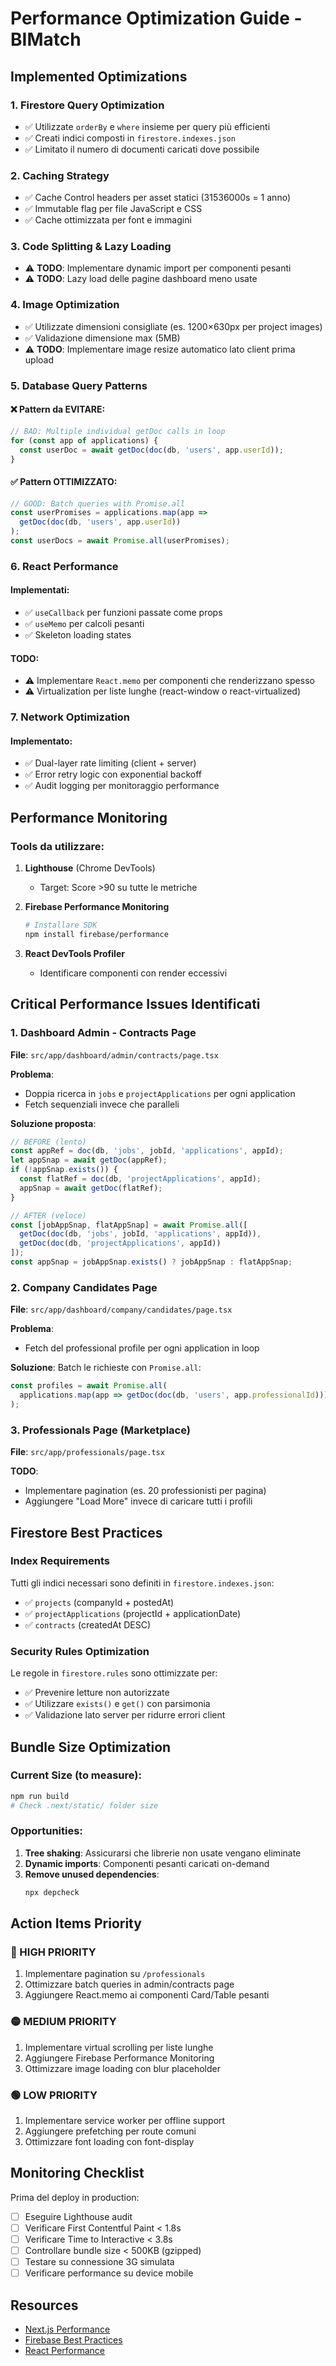 # Performance Optimization Guide - BIMatch

## Implemented Optimizations

### 1. **Firestore Query Optimization**
- ✅ Utilizzate `orderBy` e `where` insieme per query più efficienti
- ✅ Creati indici composti in `firestore.indexes.json`
- ✅ Limitato il numero di documenti caricati dove possibile

### 2. **Caching Strategy**
- ✅ Cache Control headers per asset statici (31536000s = 1 anno)
- ✅ Immutable flag per file JavaScript e CSS
- ✅ Cache ottimizzata per font e immagini

### 3. **Code Splitting & Lazy Loading**
- ⚠️ **TODO**: Implementare dynamic import per componenti pesanti
- ⚠️ **TODO**: Lazy load delle pagine dashboard meno usate

### 4. **Image Optimization**
- ✅ Utilizzate dimensioni consigliate (es. 1200×630px per project images)
- ✅ Validazione dimensione max (5MB)
- ⚠️ **TODO**: Implementare image resize automatico lato client prima upload

### 5. **Database Query Patterns**

#### ❌ Pattern da EVITARE:
```typescript
// BAD: Multiple individual getDoc calls in loop
for (const app of applications) {
  const userDoc = await getDoc(doc(db, 'users', app.userId));
}
```

#### ✅ Pattern OTTIMIZZATO:
```typescript
// GOOD: Batch queries with Promise.all
const userPromises = applications.map(app => 
  getDoc(doc(db, 'users', app.userId))
);
const userDocs = await Promise.all(userPromises);
```

### 6. **React Performance**

#### Implementati:
- ✅ `useCallback` per funzioni passate come props
- ✅ `useMemo` per calcoli pesanti
- ✅ Skeleton loading states

#### TODO:
- ⚠️ Implementare `React.memo` per componenti che renderizzano spesso
- ⚠️ Virtualization per liste lunghe (react-window o react-virtualized)

### 7. **Network Optimization**

#### Implementato:
- ✅ Dual-layer rate limiting (client + server)
- ✅ Error retry logic con exponential backoff
- ✅ Audit logging per monitoraggio performance

## Performance Monitoring

### Tools da utilizzare:
1. **Lighthouse** (Chrome DevTools)
   - Target: Score >90 su tutte le metriche
   
2. **Firebase Performance Monitoring**
   ```bash
   # Installare SDK
   npm install firebase/performance
   ```

3. **React DevTools Profiler**
   - Identificare componenti con render eccessivi

## Critical Performance Issues Identificati

### 1. Dashboard Admin - Contracts Page
**File**: `src/app/dashboard/admin/contracts/page.tsx`

**Problema**: 
- Doppia ricerca in `jobs` e `projectApplications` per ogni application
- Fetch sequenziali invece che paralleli

**Soluzione proposta**:
```typescript
// BEFORE (lento)
const appRef = doc(db, 'jobs', jobId, 'applications', appId);
let appSnap = await getDoc(appRef);
if (!appSnap.exists()) {
  const flatRef = doc(db, 'projectApplications', appId);
  appSnap = await getDoc(flatRef);
}

// AFTER (veloce)
const [jobAppSnap, flatAppSnap] = await Promise.all([
  getDoc(doc(db, 'jobs', jobId, 'applications', appId)),
  getDoc(doc(db, 'projectApplications', appId))
]);
const appSnap = jobAppSnap.exists() ? jobAppSnap : flatAppSnap;
```

### 2. Company Candidates Page
**File**: `src/app/dashboard/company/candidates/page.tsx`

**Problema**:
- Fetch del professional profile per ogni application in loop

**Soluzione**:
Batch le richieste con `Promise.all`:
```typescript
const profiles = await Promise.all(
  applications.map(app => getDoc(doc(db, 'users', app.professionalId)))
);
```

### 3. Professionals Page (Marketplace)
**File**: `src/app/professionals/page.tsx`

**TODO**:
- Implementare pagination (es. 20 professionisti per pagina)
- Aggiungere "Load More" invece di caricare tutti i profili

## Firestore Best Practices

### Index Requirements
Tutti gli indici necessari sono definiti in `firestore.indexes.json`:
- ✅ `projects` (companyId + postedAt)
- ✅ `projectApplications` (projectId + applicationDate)
- ✅ `contracts` (createdAt DESC)

### Security Rules Optimization
Le regole in `firestore.rules` sono ottimizzate per:
- ✅ Prevenire letture non autorizzate
- ✅ Utilizzare `exists()` e `get()` con parsimonia
- ✅ Validazione lato server per ridurre errori client

## Bundle Size Optimization

### Current Size (to measure):
```bash
npm run build
# Check .next/static/ folder size
```

### Opportunities:
1. **Tree shaking**: Assicurarsi che librerie non usate vengano eliminate
2. **Dynamic imports**: Componenti pesanti caricati on-demand
3. **Remove unused dependencies**:
   ```bash
   npx depcheck
   ```

## Action Items Priority

### 🔴 HIGH PRIORITY
1. Implementare pagination su `/professionals`
2. Ottimizzare batch queries in admin/contracts page
3. Aggiungere React.memo ai componenti Card/Table pesanti

### 🟡 MEDIUM PRIORITY
1. Implementare virtual scrolling per liste lunghe
2. Aggiungere Firebase Performance Monitoring
3. Ottimizzare image loading con blur placeholder

### 🟢 LOW PRIORITY
1. Implementare service worker per offline support
2. Aggiungere prefetching per route comuni
3. Ottimizzare font loading con font-display

## Monitoring Checklist

Prima del deploy in production:
- [ ] Eseguire Lighthouse audit
- [ ] Verificare First Contentful Paint < 1.8s
- [ ] Verificare Time to Interactive < 3.8s
- [ ] Controllare bundle size < 500KB (gzipped)
- [ ] Testare su connessione 3G simulata
- [ ] Verificare performance su device mobile

## Resources

- [Next.js Performance](https://nextjs.org/docs/app/building-your-application/optimizing)
- [Firebase Best Practices](https://firebase.google.com/docs/firestore/best-practices)
- [React Performance](https://react.dev/learn/render-and-commit)
